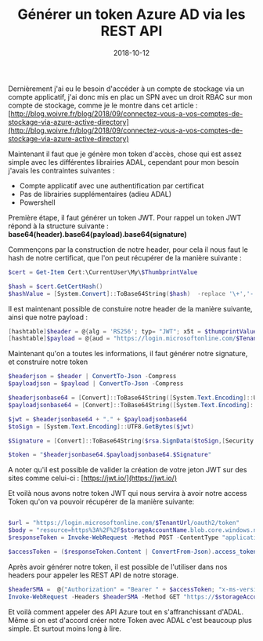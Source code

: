 ﻿---
layout: post
title: Générer un token Azure AD via les REST API
date: 2018-10-12
categories: [ "Azure", "Powershell", "Azure Active Directory" ]
---

Dernièrement j'ai eu le besoin d'accéder à un compte de stockage via un compte applicatif, j'ai donc mis en plac un SPN avec un droit RBAC sur mon compte de stockage, comme je le montre dans cet article : [http://blog.woivre.fr/blog/2018/09/connectez-vous-a-vos-comptes-de-stockage-via-azure-active-directory](http://blog.woivre.fr/blog/2018/09/connectez-vous-a-vos-comptes-de-stockage-via-azure-active-directory)

Maintenant il faut que je génère mon token d'accès, chose qui est assez simple avec les différentes librairies ADAL, cependant pour mon besoin j'avais les contraintes suivantes : 
* Compte applicatif avec une authentification par certificat
* Pas de librairies supplémentaires (adieu ADAL)
* Powershell

Première étape, il faut générer un token JWT. Pour rappel un token JWT répond à la structure suivante : **base64(header).base64(payload).base64(signature)**

Commençons par la construction de notre header, pour cela il nous faut le hash de notre certificat, que l'on peut récupérer de la manière suivante :

```powershell
$cert = Get-Item Cert:\CurrentUser\My\$ThumbprintValue

$hash = $cert.GetCertHash()
$hashValue = [System.Convert]::ToBase64String($hash)  -replace '\+','-' -replace '/','_' -replace '='
```

Il est maintenant possible de constuire notre header de la manière suivante, ainsi que notre payload : 

```powershell
[hashtable]$header = @{alg = 'RS256'; typ= "JWT"; x5t = $thumprintValue}
[hashtable]$payload = @{aud = "https://login.microsoftonline.com/$TenantUrl/oauth2/token"; iss = $applicationId; sub=$applicationId; jti = "22b3bb26-e046-42df-9c96-65dbd72c1c81"; exp = $exp; nbf= 1536160449}
```

Maintenant qu'on a toutes les informations, il faut générer notre signature, et construire notre token

```powershell
$headerjson = $header | ConvertTo-Json -Compress
$payloadjson = $payload | ConvertTo-Json -Compress

$headerjsonbase64 = [Convert]::ToBase64String([System.Text.Encoding]::UTF8.GetBytes($headerjson)) -replace '\+','-' -replace '/','_' -replace '='
$payloadjsonbase64 = [Convert]::ToBase64String([System.Text.Encoding]::UTF8.GetBytes($payloadjson)) -replace '\+','-' -replace '/','_' -replace '='

$jwt = $headerjsonbase64 + "." + $payloadjsonbase64
$toSign = [System.Text.Encoding]::UTF8.GetBytes($jwt)

$Signature = [Convert]::ToBase64String($rsa.SignData($toSign,[Security.Cryptography.HashAlgorithmName]::SHA256,[Security.Cryptography.RSASignaturePadding]::Pkcs1)) -replace '\+','-' -replace '/','_' -replace '='

$token = "$headerjsonbase64.$payloadjsonbase64.$Signature"
```

A noter qu'il est possible de valider la création de votre jeton JWT sur des sites comme celui-ci : [https://jwt.io/](https://jwt.io/)

Et voilà nous avons notre token JWT qui nous servira à avoir notre access Token qu'on va pouvoir récupérer de la manière suivante: 

```powershell

$url = "https://login.microsoftonline.com/$TenantUrl/oauth2/token"
$body = "resource=https%3A%2F%2F$storageAccountName.blob.core.windows.net%2F&client_id=$applicationId&client_assertion_type=urn:ietf:params:oauth:client-assertion-type:jwt-bearer&client_assertion=$token&grant_type=client_credentials"
$responseToken = Invoke-WebRequest -Method POST -ContentType "application/x-www-form-urlencoded"  -Headers @{"accept"="application/json"} -Body $body $url -Verbose

$accessToken = ($responseToken.Content | ConvertFrom-Json).access_token
```

Après avoir générer notre token, il est possible de l'utiliser dans nos headers pour appeler les REST API de notre storage. 

```powershell
$headerSMA =  @{"Authorization" = "Bearer " + $accessToken; "x-ms-version" = "2017-11-09"}
Invoke-WebRequest -Headers $headerSMA -Method GET "https://$storageAccountName.blob.core.windows.net/$containerName/$blobName"  -OutFile $outFile
```

Et voilà comment appeler des API Azure tout en s'affranchissant d'ADAL. Même si on est d'accord créer notre Token avec ADAL c'est beaucoup plus simple. Et surtout moins long à lire. 
